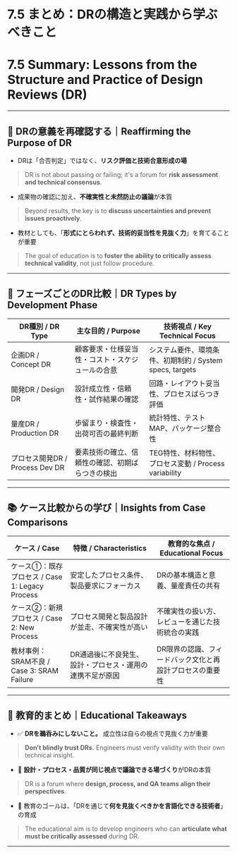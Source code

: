 # 7.5 まとめ：DRの構造と実践から学ぶべきこと  
# 7.5 Summary: Lessons from the Structure and Practice of Design Reviews (DR)

---

## 📌 DRの意義を再確認する｜Reaffirming the Purpose of DR

- DRは「合否判定」ではなく、**リスク評価と技術合意形成の場**  
> DR is not about passing or failing; it's a forum for **risk assessment and technical consensus**.

- 成果物の確認に加え、**不確実性と未然防止の議論**が本質  
> Beyond results, the key is to **discuss uncertainties and prevent issues proactively**.

- 教材としても、「**形式にとらわれず、技術的妥当性を見抜く力**」を育てることが重要  
> The goal of education is to **foster the ability to critically assess technical validity**, not just follow procedure.

---

## 🔁 フェーズごとのDR比較｜DR Types by Development Phase

| DR種別 / DR Type          | 主な目的 / Purpose                                      | 技術視点 / Key Technical Focus                      |
|---------------------------|----------------------------------------------------------|-----------------------------------------------------|
| 企画DR / Concept DR       | 顧客要求・仕様妥当性・コスト・スケジュールの合意         | システム要件、環境条件、初期制約 / System specs, targets |
| 開発DR / Design DR        | 設計成立性・信頼性・試作結果の確認                       | 回路・レイアウト妥当性、プロセスばらつき評価         |
| 量産DR / Production DR    | 歩留まり・検査性・出荷可否の最終判断                     | 統計特性、テストMAP、パッケージ整合性                |
| プロセス開発DR / Process Dev DR | 要素技術の確立、信頼性の確認、初期ばらつきの検出     | TEG特性、材料物性、プロセス変動 / Process variability |

---

## 📚 ケース比較からの学び｜Insights from Case Comparisons

| ケース / Case                        | 特徴 / Characteristics                                      | 教育的な焦点 / Educational Focus                         |
|--------------------------------------|-------------------------------------------------------------|-----------------------------------------------------------|
| ケース①：既存プロセス / Case 1: Legacy Process | 安定したプロセス条件、製品要求にフォーカス                   | DRの基本構造と意義、量産責任の共有                         |
| ケース②：新規プロセス / Case 2: New Process     | プロセス開発と製品設計が並走、不確実性が高い                 | 不確実性の扱い方、レビューを通じた技術統合の実践           |
| 教材事例：SRAM不良 / Case 3: SRAM Failure       | DR通過後に不良発生、設計・プロセス・運用の連携不足が原因     | DR限界の認識、フィードバック文化と再設計プロセスの重要性 |

---

## 🎯 教育的まとめ｜Educational Takeaways

- ✅ **DRを鵜呑みにしないこと。** 成立性は自らの視点で見抜く力が重要  
> **Don’t blindly trust DRs.** Engineers must verify validity with their own technical insight.

- 🤝 **設計・プロセス・品質が同じ視点で議論できる場づくり**がDRの本質  
> DR is a forum where **design, process, and QA teams align their perspectives**.

- 🧠 教育のゴールは、「DRを通じて**何を見抜くべきかを言語化できる技術者**」の育成  
> The educational aim is to develop engineers who can **articulate what must be critically assessed** during DR.

---
